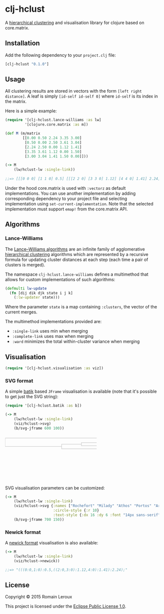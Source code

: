 # clj-hclust

A [hierarchical clustering][hc] and visualisation library for clojure based on core.matrix.

## Installation

Add the following dependency to your `project.clj` file:

```clj
[clj-hclust "0.1.0"]
```

## Usage

All clustering results are stored in vectors with the form `[left right distance]`.
A leaf is simply `[id-self id-self 0]` where `id-self` is its index in the matrix.

Here is a simple example:

```clj
(require '[clj-hclust.lance-williams :as lw]
         '[clojure.core.matrix :as m])

(def M (m/matrix
        [[0.00 0.50 2.24 3.35 3.00]
         [0.50 0.00 2.50 3.61 3.04]
         [2.24 2.50 0.00 1.12 1.41]
         [3.35 3.61 1.12 0.00 1.50]
         [3.00 3.04 1.41 1.50 0.00]]))

(-> M
    (lw/hclust-lw :single-link))
    
;;=> [[[0 0 0] [1 1 0] 0.5] [[[2 2 0] [3 3 0] 1.12] [4 4 0] 1.41] 2.24]
```

Under the hood core.matrix is used with `:vectorz` as default implementations. 
You can use another implementation by adding corresponding dependency to your project file and selecting implementation using `set-current-implementation`.
Note that the selected implementation must support `emap!` from the core.matrix API.

## Algorithms

### Lance-Williams

The [Lance–Williams algorithms][lance-williams] are an infinite family of agglomerative [hierarchical clustering][hc] algorithms which are represented by a recursive formula for updating cluster distances at each step (each time a pair of clusters is merged).

The namespace `clj-hclust.lance-williams` defines a multimethod that allows for custom implementations of such algorithms:

```clj
(defmulti lw-update
  (fn [dij dik djk state i j k] 
    (:lw-updater state)))
```

Where the parameter `state` is a map containing `:clusters`, the vector of the current merges.

The multimethod implementations provided are:

* `:single-link` uses min when merging
* `:complete-link` uses max when merging
* `:ward` minimizes the total within-cluster variance when merging 

## Visualisation

```clj
(require '[clj-hclust.visualisation :as viz])
```

### SVG format

A simple [batik][apache-batik] based `JFrame` visualisation is available (note that it's possible to get just the SVG string):

```clj
(require '[clj-hclust.batik :as b])

(-> M
    (lw/hclust-lw :single-link)
    (viz/hclust->svg)
    (b/svg-jframe 600 100))
```

<svg version="1.0" xmlns:svg="http://www.w3.org/2000/svg" xmlns:xlink="http://www.w3.org/1999/xlink" xmlns="http://www.w3.org/2000/svg"><path d="M388.39285714285717,10V5H500" fill="none" stroke-width="1.5px" stroke="#CCC"></path><path d="M388.39285714285717,10V15H500" fill="none" stroke-width="1.5px" stroke="#CCC"></path><g font="10px sans-serif" transform="translate(500,5)"><circle fill="#FFF" r="5" stroke-width="1.5px" stroke="#4682B4"></circle><text dx="8" dy="3" text-anchor="start">0</text></g><g font="10px sans-serif" transform="translate(500,15)"><circle fill="#FFF" r="5" stroke-width="1.5px" stroke="#4682B4"></circle><text dx="8" dy="3" text-anchor="start">1</text></g><path d="M250.0,30V25H500" fill="none" stroke-width="1.5px" stroke="#CCC"></path><path d="M250.0,30V35H500" fill="none" stroke-width="1.5px" stroke="#CCC"></path><g font="10px sans-serif" transform="translate(500,25)"><circle fill="#FFF" r="5" stroke-width="1.5px" stroke="#4682B4"></circle><text dx="8" dy="3" text-anchor="start">2</text></g><g font="10px sans-serif" transform="translate(500,35)"><circle fill="#FFF" r="5" stroke-width="1.5px" stroke="#4682B4"></circle><text dx="8" dy="3" text-anchor="start">3</text></g><path d="M185.2678571428572,37.5V30H250.0" fill="none" stroke-width="1.5px" stroke="#CCC"></path><path d="M185.2678571428572,37.5V45H500" fill="none" stroke-width="1.5px" stroke="#CCC"></path><g font="10px sans-serif" transform="translate(500,45)"><circle fill="#FFF" r="5" stroke-width="1.5px" stroke="#4682B4"></circle><text dx="8" dy="3" text-anchor="start">4</text></g><path d="M0.0,23.75V37.5H185.2678571428572" fill="none" stroke-width="1.5px" stroke="#CCC"></path><path d="M0.0,23.75V10H388.39285714285717" fill="none" stroke-width="1.5px" stroke="#CCC"></path></svg>

SVG visualisation parameters can be customized:

```clj
(-> M
    (lw/hclust-lw :single-link)
    (viz/hclust->svg {:names ["Rochefort" "Milady" "Athos" "Portos" "Aramis"]
                      :circle-style {:r 10}
                      :text-style {:dx 16 :dy 6 :font "14px sans-serif"}})
    (b/svg-jframe 700 150))
```

### Newick format

A [newick format][newick] visualisation is also available:

```clj
(-> M
    (lw/hclust-lw :single-link)
    (viz/hclust->newick))

;;=> "(((0:0,1:0):0.5,((2:0,3:0):1.12,4:0):1.41):2.24);"
```

## License

Copyright &copy; 2015 Romain Leroux

This project is licensed under the [Eclipse Public License 1.0][license].

[hc]: https://en.wikipedia.org/wiki/Hierarchical_clustering

[lance-williams]: https://en.wikipedia.org/wiki/Ward%27s_method#Lance.E2.80.93Williams_algorithms

[apache-batik]: https://xmlgraphics.apache.org/batik/

[newick]: https://fr.wikipedia.org/wiki/Newick

[license]: http://www.eclipse.org/legal/epl-v10.html
